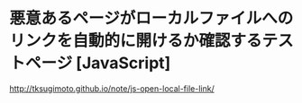 ﻿# 悪意あるページがローカルファイルへのリンクを自動的に開けるか確認するテストページ [JavaScript]
http://tksugimoto.github.io/note/js-open-local-file-link/

